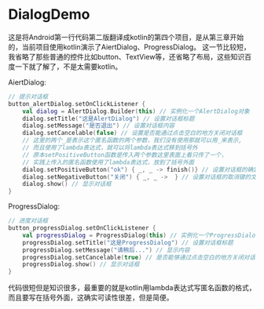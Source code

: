 # DialogDemo
这是将Android第一行代码第二版翻译成kotlin的第四个项目，是从第三章开始的，当前项目使用kotlin演示了AiertDialog、ProgressDialog。
这一节比较短，我省略了那些普通的控件比如button、TextView等，还省略了布局，这些知识百度一下就了解了，不是太需要kotlin。

AiertDialog:

```kotlin
// 提示对话框
button_alertDialog.setOnClickListener {
    val dialog = AlertDialog.Builder(this) // 实例化一个AlertDialog对象
    dialog.setTitle("这是AlertDialog") // 设置对话框标题
    dialog.setMessage("是否退出") // 设置对话框内容
    dialog.setCancelable(false) // 设置是否能通过点击空白的地方关闭对话框
    // 这里的两个_是表示这个匿名函数的两个参数，我们没有使用那就可以用_来表示,
    // 而且使用了lambda表达式，就可以将lambda表达式移到括号外
    // 原本setPositiveButton函数是传入两个参数这里表面上看只传了一个，
    // 实践上传入的匿名函数使用了lambda表达式，放到了括号外面
    dialog.setPositiveButton("ok") { _, _ -> finish()} // 设置对话框的确定键的文字和逻辑
    dialog.setNegativeButton("关闭") { _, _ ->  } // 设置对话框的取消键的文字和逻辑
    dialog.show() // 显示对话框
}
```

ProgressDialog:
```kotlin
// 进度对话框
button_progressDialog.setOnClickListener {
    val progressDialog = ProgressDialog(this) // 实例化一个ProgressDialog对象
    progressDialog.setTitle("这是ProgressDialog") // 设置对话框标题
    progressDialog.setMessage("请稍后...") // 显示内容
    progressDialog.setCancelable(true) // 是否能够通过点击空白的地方关闭对话框
    progressDialog.show() // 显示对话框
}
```

代码很短但是知识很多，最重要的就是kotlin用lambda表达式写匿名函数的格式，而且要写在括号外面，这确实可读性很差，但是简便。